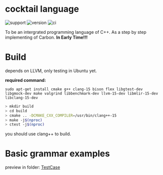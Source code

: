 # cocktail language

![support](https://img.shields.io/badge/Support-CanftIn-FFD500?style=flat&labelColor=005BBB)
![version](https://img.shields.io/badge/version-0.0.1-green)
![ci](https://github.com/canftin/cocktail-lang/actions/workflows/ci.yml/badge.svg)

To be an intergrated programming language of C++. As a step by step implementing of Carbon. **In Early Time!!!**

# Build

depends on LLVM, only testing in Ubuntu yet. 

**required command:** 

`sudo apt-get install cmake g++ clang-15 bison flex libgtest-dev libgmock-dev make valgrind libbenchmark-dev llvm-15-dev libmlir-15-dev libclang-15-dev`

```bash
> mkdir build
> cd build
> cmake .. -DCMAKE_CXX_COMPILER=/usr/bin/clang++-15
> make -j$(nproc)
> ctest -j$(nproc)
```

you should use clang++ to build.

# Basic grammar examples

preview in folder: [TestCase](/unittests/TestCase)

